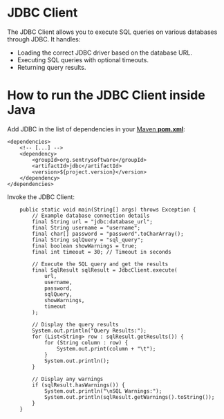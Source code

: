 # JDBC Client

The JDBC Client allows you to execute SQL queries on various databases through JDBC. It handles:

- Loading the correct JDBC driver based on the database URL.
- Executing SQL queries with optional timeouts.
- Returning query results.

# How to run the JDBC Client inside Java

Add JDBC in the list of dependencies in your [Maven **pom.xml**](https://maven.apache.org/pom.html):

```
<dependencies>
	<!-- [...] -->
	<dependency>
		<groupId>org.sentrysoftware</groupId>
		<artifactId>jdbc</artifactId>
		<version>${project.version}</version>
	</dependency>
</dependencies>
```

Invoke the JDBC Client:

```
    public static void main(String[] args) throws Exception {
        // Example database connection details
        final String url = "jdbc:database_url";
        final String username = "username";
        final char[] password = "password".toCharArray();
        final String sqlQuery = "sql_query";
        final boolean showWarnings = true;
        final int timeout = 30; // Timeout in seconds

        // Execute the SQL query and get the results
        final SqlResult sqlResult = JdbcClient.execute(
            url,
            username,
            password,
            sqlQuery,
            showWarnings,
            timeout
        );

        // Display the query results
        System.out.println("Query Results:");
        for (List<String> row : sqlResult.getResults()) {
            for (String column : row) {
                System.out.print(column + "\t");
            }
            System.out.println();
        }

        // Display any warnings
        if (sqlResult.hasWarnings()) {
            System.out.println("\nSQL Warnings:");
            System.out.println(sqlResult.getWarnings().toString());
        }
    }
```